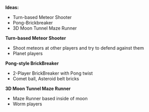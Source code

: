**Ideas:**
- Turn-based Meteor Shooter
- Pong-Brickbreaker
- 3D Moon Tunnel Maze Runner


**Turn-based Meteor Shooter**
- Shoot meteors at other players and try to defend against them
- Planet players

**Pong-style BrickBreaker**
- 2-Player BrickBreaker with Pong twist
- Comet ball, Asteroid belt bricks

**3D Moon Tunnel Maze Runner**
- Maze Runner based inside of moon
- Worm players
